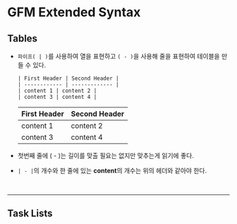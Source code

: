 # GFM Extended Syntax

## Tables
- `파이프( | )`를 사용하여 열을 표현하고 `( - )`을 사용해 줄을 표현하여 테이블을 만들 수 있다.
  
  ```
  | First Header | Second Header |
  | ------------ | ------------- |
  | content 1 | content 2 |
  | content 3 | content 4 |
  ```
  | First Header | Second Header |
  | ------------ | ------------- |
  | content 1 | content 2 |
  | content 3 | content 4 |

- 첫번째 줄에 ( - )는 길이를 맞출 필요는 없지만 맞추는게 읽기에 좋다.
- `| - |`의 개수와 한 줄에 있는 **content**의 개수는 위의 헤더와 같아야 한다. 

<br>

---

## Task Lists
